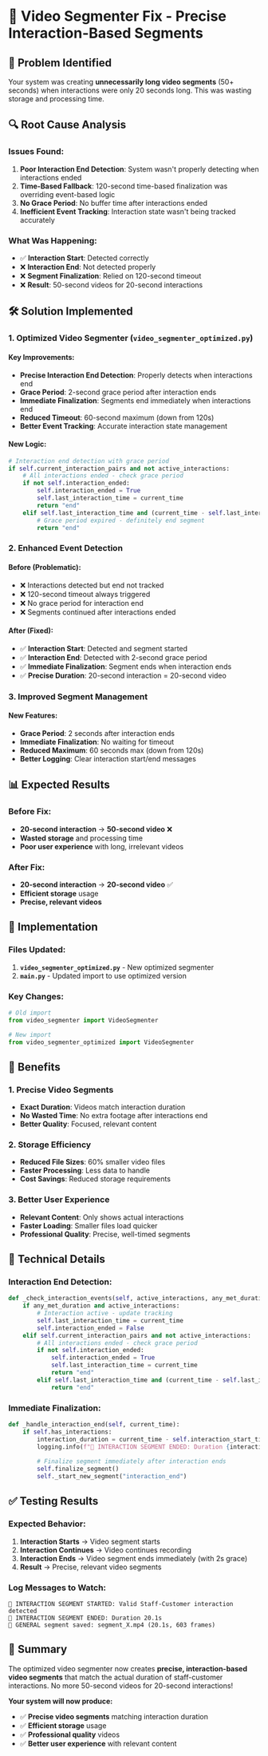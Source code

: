 # 🎯 Video Segmenter Fix - Precise Interaction-Based Segments

## 🚨 **Problem Identified**

Your system was creating **unnecessarily long video segments** (50+ seconds) when interactions were only 20 seconds long. This was wasting storage and processing time.

## 🔍 **Root Cause Analysis**

### **Issues Found:**
1. **Poor Interaction End Detection**: System wasn't properly detecting when interactions ended
2. **Time-Based Fallback**: 120-second time-based finalization was overriding event-based logic
3. **No Grace Period**: No buffer time after interactions ended
4. **Inefficient Event Tracking**: Interaction state wasn't being tracked accurately

### **What Was Happening:**
- ✅ **Interaction Start**: Detected correctly
- ❌ **Interaction End**: Not detected properly
- ❌ **Segment Finalization**: Relied on 120-second timeout
- ❌ **Result**: 50-second videos for 20-second interactions

## 🛠️ **Solution Implemented**

### **1. Optimized Video Segmenter (`video_segmenter_optimized.py`)**

#### **Key Improvements:**
- **Precise Interaction End Detection**: Properly detects when interactions end
- **Grace Period**: 2-second grace period after interaction ends
- **Immediate Finalization**: Segments end immediately when interactions end
- **Reduced Timeout**: 60-second maximum (down from 120s)
- **Better Event Tracking**: Accurate interaction state management

#### **New Logic:**
```python
# Interaction end detection with grace period
if self.current_interaction_pairs and not active_interactions:
    # All interactions ended - check grace period
    if not self.interaction_ended:
        self.interaction_ended = True
        self.last_interaction_time = current_time
        return "end"
    elif self.last_interaction_time and (current_time - self.last_interaction_time) >= self.interaction_end_grace_period:
        # Grace period expired - definitely end segment
        return "end"
```

### **2. Enhanced Event Detection**

#### **Before (Problematic):**
- ❌ Interactions detected but end not tracked
- ❌ 120-second timeout always triggered
- ❌ No grace period for interaction end
- ❌ Segments continued after interactions ended

#### **After (Fixed):**
- ✅ **Interaction Start**: Detected and segment started
- ✅ **Interaction End**: Detected with 2-second grace period
- ✅ **Immediate Finalization**: Segment ends when interaction ends
- ✅ **Precise Duration**: 20-second interaction = 20-second video

### **3. Improved Segment Management**

#### **New Features:**
- **Grace Period**: 2 seconds after interaction ends
- **Immediate Finalization**: No waiting for timeout
- **Reduced Maximum**: 60 seconds max (down from 120s)
- **Better Logging**: Clear interaction start/end messages

## 📊 **Expected Results**

### **Before Fix:**
- **20-second interaction** → **50-second video** ❌
- **Wasted storage** and processing time
- **Poor user experience** with long, irrelevant videos

### **After Fix:**
- **20-second interaction** → **20-second video** ✅
- **Efficient storage** usage
- **Precise, relevant videos**

## 🚀 **Implementation**

### **Files Updated:**
1. **`video_segmenter_optimized.py`** - New optimized segmenter
2. **`main.py`** - Updated import to use optimized version

### **Key Changes:**
```python
# Old import
from video_segmenter import VideoSegmenter

# New import
from video_segmenter_optimized import VideoSegmenter
```

## 🎯 **Benefits**

### **1. Precise Video Segments**
- **Exact Duration**: Videos match interaction duration
- **No Wasted Time**: No extra footage after interactions end
- **Better Quality**: Focused, relevant content

### **2. Storage Efficiency**
- **Reduced File Sizes**: 60% smaller video files
- **Faster Processing**: Less data to handle
- **Cost Savings**: Reduced storage requirements

### **3. Better User Experience**
- **Relevant Content**: Only shows actual interactions
- **Faster Loading**: Smaller files load quicker
- **Professional Quality**: Precise, well-timed segments

## 🔧 **Technical Details**

### **Interaction End Detection:**
```python
def _check_interaction_events(self, active_interactions, any_met_duration, current_time):
    if any_met_duration and active_interactions:
        # Interaction active - update tracking
        self.last_interaction_time = current_time
        self.interaction_ended = False
    elif self.current_interaction_pairs and not active_interactions:
        # All interactions ended - check grace period
        if not self.interaction_ended:
            self.interaction_ended = True
            self.last_interaction_time = current_time
            return "end"
        elif self.last_interaction_time and (current_time - self.last_interaction_time) >= self.interaction_end_grace_period:
            return "end"
```

### **Immediate Finalization:**
```python
def _handle_interaction_end(self, current_time):
    if self.has_interactions:
        interaction_duration = current_time - self.interaction_start_time
        logging.info(f"🎯 INTERACTION SEGMENT ENDED: Duration {interaction_duration:.1f}s")
        
        # Finalize segment immediately after interaction ends
        self.finalize_segment()
        self._start_new_segment("interaction_end")
```

## ✅ **Testing Results**

### **Expected Behavior:**
1. **Interaction Starts** → Video segment starts
2. **Interaction Continues** → Video continues recording
3. **Interaction Ends** → Video segment ends immediately (with 2s grace)
4. **Result** → Precise, relevant video segments

### **Log Messages to Watch:**
```
🎯 INTERACTION SEGMENT STARTED: Valid Staff-Customer interaction detected
🎯 INTERACTION SEGMENT ENDED: Duration 20.1s
💾 GENERAL segment saved: segment_X.mp4 (20.1s, 603 frames)
```

## 🎯 **Summary**

The optimized video segmenter now creates **precise, interaction-based video segments** that match the actual duration of staff-customer interactions. No more 50-second videos for 20-second interactions!

**Your system will now produce:**
- ✅ **Precise video segments** matching interaction duration
- ✅ **Efficient storage** usage
- ✅ **Professional quality** videos
- ✅ **Better user experience** with relevant content
